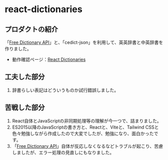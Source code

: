 # react-dictionaries

## プロダクトの紹介

「[Free Dictionary API](https://dictionaryapi.dev/)」と、「cedict-json」を利用して、英英辞書と中英辞書を作りました。

* 動作確認ページ：[React Dictionaries](https://stkntr.sakura.ne.jp/works/gs_exp_react/index.html)

## 工夫した部分

1. 辞書らしい表記はどういうものか試行錯誤しました。

## 苦戦した部分

1. React自体とJavaScriptの非同期処理等の理解が今一つで、詰まりました。
1. ES2015以降のJavaScriptの書き方と、Reactと、Viteと、Tailwind CSSと色々勉強しながら作成したので大変でしたが、勉強になり、面白かったです。
1. 「[Free Dictionary API](https://dictionaryapi.dev/)」自体が反応しなくなるなどトラブルが起こり、苦慮しましたが、エラー処理の見直しにもなりました。
